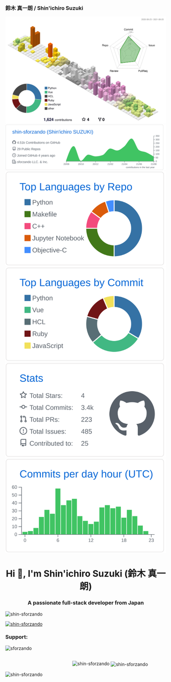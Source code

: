 ### 鈴木 真一朗 / Shin'ichiro Suzuki

![](./profile-3d-contrib/profile-season-animate.svg)
![](https://raw.githubusercontent.com/shin-sforzando/shin-sforzando/main/profile-summary-card-output/github/0-profile-details.svg)
![](https://raw.githubusercontent.com/shin-sforzando/shin-sforzando/main/profile-summary-card-output/github/1-repos-per-language.svg) ![](https://raw.githubusercontent.com/shin-sforzando/shin-sforzando/main/profile-summary-card-output/github/2-most-commit-language.svg)
![](https://raw.githubusercontent.com/shin-sforzando/shin-sforzando/main/profile-summary-card-output/github/3-stats.svg) ![](https://raw.githubusercontent.com/shin-sforzando/shin-sforzando/main/profile-summary-card-output/github/4-productive-time.svg)

<h1 align="center">Hi 👋, I'm Shin'ichiro Suzuki (鈴木 真一朗)</h1>
<h3 align="center">A passionate full-stack developer from Japan</h3>

<p align="left"> <img src="https://komarev.com/ghpvc/?username=shin-sforzando&label=Profile%20views&color=0e75b6&style=flat" alt="shin-sforzando" /> </p>

<p align="left"> <a href="https://github.com/ryo-ma/github-profile-trophy"><img src="https://github-profile-trophy.vercel.app/?username=shin-sforzando" alt="shin-sforzando" /></a> </p>


<h3 align="left">Support:</h3>
<p><a href="https://www.buymeacoffee.com/sforzando"> <img align="left" src="https://cdn.buymeacoffee.com/buttons/v2/default-yellow.png" height="50" width="210" alt="sforzando" /></a></p><br><br>

<p><img align="left" src="https://github-readme-stats.vercel.app/api/top-langs?username=shin-sforzando&show_icons=true&locale=en&layout=compact" alt="shin-sforzando" /></p>

<p>&nbsp;<img align="center" src="https://github-readme-stats.vercel.app/api?username=shin-sforzando&show_icons=true&locale=en" alt="shin-sforzando" /></p>

<p><img align="center" src="https://github-readme-streak-stats.herokuapp.com/?user=shin-sforzando&" alt="shin-sforzando" /></p>
